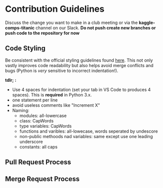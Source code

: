 # Contribution Guidelines

Discuss the change you want to make in a club meeting or via the **kaggle-comps-titanic** channel on our Slack. **Do not push create new branches or push code to the repository  for now**

## Code Styling

Be consistent with the official styling guidelines found [here](https://www.python.org/dev/peps/pep-0008/#when-to-use-trailing-commas). This not only vastly improves code readability but also helps avoid merge conflicts and bugs (Python is *very* sensitive to incorrect indentation!).

**tdlr; :**

- Use 4 spaces for indentation (set your tab in VS Code to produces 4 spaces). This is **required** in Python 3.x.
- one statement per line
- avoid useless comments like "Increment X"
- Naming:
  - modules: all-lowercase
  - class: CapWords
  - type variables: CapWords
  - functions and varibles: all-lowecase, words seperated by undescore
  - non-public methoods nad variables: same except use one leading underscore
  - constants: all caps

## Pull Request Process

## Merge Request Process
